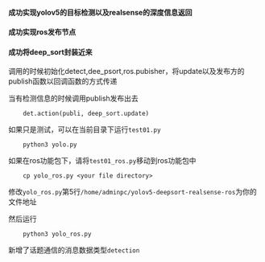 #### 成功实现yolov5的目标检测以及realsense的深度信息返回
#### 成功实现ros发布节点
#### 成功将deep_sort封装近来

调用的时候初始化detect,dee_psort,ros.pubisher，将update以及发布方的publish函数以回调函数的方式传递

当有检测信息的时候调用publish发布出去

```
    det.action(publi, deep_sort.update)
```


如果只是测试，可以在当前目录下运行`test01.py`
```
    python3 yolo.py
```

如果在ros功能包下，请将`test01_ros.py`移动到ros功能包中
```
    cp yolo_ros.py <your file directory>
```

修改`yolo_ros.py`第5行`/home/adminpc/yolov5-deepsort-realsense-ros`为你的文件地址

然后运行

```
    python3 yolo_ros.py
```

新增了话题通信的消息数据类型`detection`

